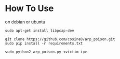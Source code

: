 How To Use
=============
on debian or ubuntu
```
sudo apt-get install libpcap-dev

git clone https://github.com/cosine0/arp_poison.git
sudo pip install -r requirements.txt  

sudo python2 arp_poison.py <victim ip>  
```